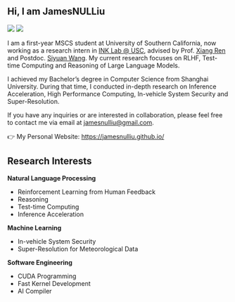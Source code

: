 ## Hi, I am JamesNULLiu

<img src="https://github-readme-stats.vercel.app/api?username=jamesnulliu&show_icons=true&theme=aura" width="auto" /> <img src="https://github-readme-stats.vercel.app/api/top-langs/?username=jamesnulliu&layout=compact&theme=aura" width="auto" />

I am a first-year MSCS student at University of Southern California, now working as a research intern in [INK Lab @ USC](https://inklab.usc.edu/), advised by Prof. [Xiang Ren](https://www.seanre.com/) and Postdoc. [Siyuan Wang](https://siyuanwangw.github.io/). My current research focuses on RLHF, Test-time Computing and Reasoning of Large Language Models.

I achieved my Bachelor’s degree in Computer Science from Shanghai University. During that time, I conducted in-depth research on Inference Acceleration, High Performance Computing, In-vehicle System Security and Super-Resolution.

If you have any inquiries or are interested in collaboration, please feel free to contact me via email at jamesnulliu@gmail.com.

👉 My Personal Website: https://jamesnulliu.github.io/  

## Research Interests

**Natural Language Processing**

- Reinforcement Learning from Human Feedback
- Reasoning
- Test-time Computing
- Inference Acceleration

**Machine Learning**
  
- In-vehicle System Security
- Super-Resolution for Meteorological Data
  
**Software Engineering**

- CUDA Programming
- Fast Kernel Development
- AI Compiler
